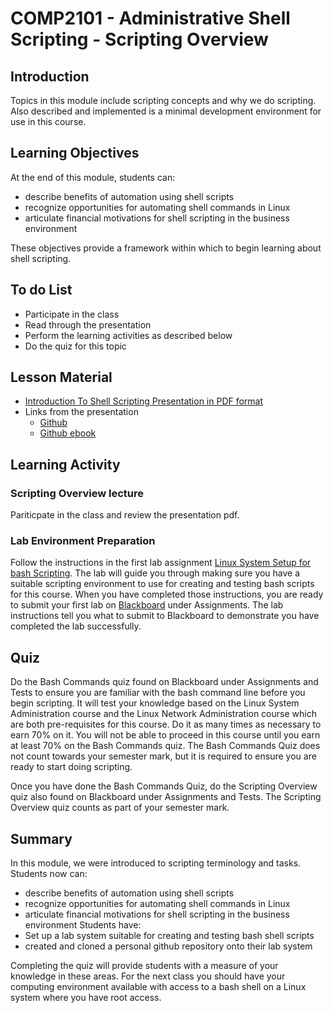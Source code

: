 # COMP2101 - Administrative Shell Scripting - Scripting Overview


## Introduction
Topics in this module include scripting concepts and why we do scripting. Also described and implemented is a minimal development environment for use in this course.

## Learning Objectives
At the end of this module, students can:
   * describe benefits of automation using shell scripts
   * recognize opportunities for automating shell commands in Linux
   * articulate financial motivations for shell scripting in the business environment

These objectives provide a framework within which to begin learning about shell scripting.

## To do List
   * Participate in the class
   * Read through the presentation
   * Perform the learning activities as described below
   * Do the quiz for this topic

## Lesson Material
   * [Introduction To Shell Scripting Presentation in PDF format](Presentations/COMP2101-00-ScriptingOverview.pdf)
   * Links from the presentation
      * [Github](https://github.com)
      * [Github ebook](https://git-scm.com/book/en/v2)

## Learning Activity

### Scripting Overview lecture
Pariticpate in the class and review the presentation pdf.

### Lab Environment Preparation
Follow the instructions in the first lab assignment [Linux System Setup for bash Scripting](Labs/bash/BashScriptingSetup.html). The lab will guide you through making sure you have a suitable scripting environment to use for creating and testing bash scripts for this course. When you have completed those instructions, you are ready to submit your first lab on [Blackboard](https://gc.blackboard.com) under Assignments. The lab instructions tell you what to submit to Blackboard to demonstrate you have completed the lab successfully.

## Quiz
Do the Bash Commands quiz found on Blackboard under Assignments and Tests to ensure you are familiar with the bash command line before you begin scripting. It will test your knowledge based on the Linux System Administration course and the Linux Network Administration course which are both pre-requisites for this course. Do it as many times as necessary to earn 70% on it. You will not be able to proceed in this course until you earn at least 70% on the Bash Commands quiz. The Bash Commands Quiz does not count towards your semester mark, but it is required to ensure you are ready to start doing scripting.

Once you have done the Bash Commands Quiz, do the Scripting Overview quiz also found on Blackboard under Assignments and Tests. The Scripting Overview quiz counts as part of your semester mark.

## Summary
In this module, we were introduced to scripting terminology and tasks.
Students now can:
   * describe benefits of automation using shell scripts
   * recognize opportunities for automating shell commands in Linux
   * articulate financial motivations for shell scripting in the business environment
Students have:
   * Set up a lab system suitable for creating and testing bash shell scripts
   * created and cloned a personal github repository onto their lab system

Completing the quiz will provide students with a measure of your knowledge in these areas. For the next class you should have your computing environment available with access to a bash shell on a Linux system where you have root access.
